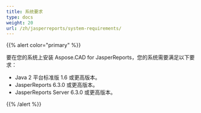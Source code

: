 ```yaml
---
title: 系统要求
type: docs
weight: 20
url: /zh/jasperreports/system-requirements/
---
```


{{% alert color="primary" %}}

要在您的系统上安装 Aspose.CAD for JasperReports，您的系统需要满足以下要求：

- Java 2 平台标准版 1.6 或更高版本。
- JasperReports 6.3.0 或更高版本。
- JasperReports Server 6.3.0 或更高版本。

{{% /alert %}}
